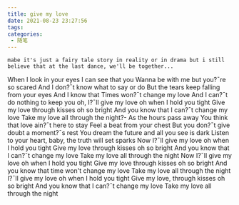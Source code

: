 ```yaml
---
title: give my love
date: 2021-08-23 23:27:56
tags:
categories:
 - 随笔
---
```


`mabe it's just a fairy tale story in reality or in drama but i still believe that at the last dance, we'll be together...`

When I look in your eyes I can see that you
Wanna be with me but you?ˉre so scared
And I don?ˉt know what to say or do
But the tears keep falling from your eyes
And I know that
Times won?ˉt change my love
And I can?ˉt do nothing to keep you
oh, I?ˉll give my love oh when I hold you tight
Give my love through kisses oh so bright
And you know that I can?ˉt change my love
Take my love all through the night?-
As the hours pass away
You think that love ain?ˉt here to stay
Feel a beat from your chest
But you don?ˉt give doubt a moment?ˉs rest
You dream the future and all you see is dark
Listen to your heart, baby, the truth will set sparks
Now
I?ˉll give my love oh when I hold you tight
Give my love through kisses oh so bright
And you know that I can?ˉt change my love
Take my love all through the night
Now I?ˉll give my love oh when I hold you tight
Give my love through kisses oh so bright
And you know that time won't change my love
Take my love all through the night
I?ˉll give my love oh when I hold you tight
Give my love, through kisses oh so bright
And you know that I can?ˉt change my love
Take my love all through the night

